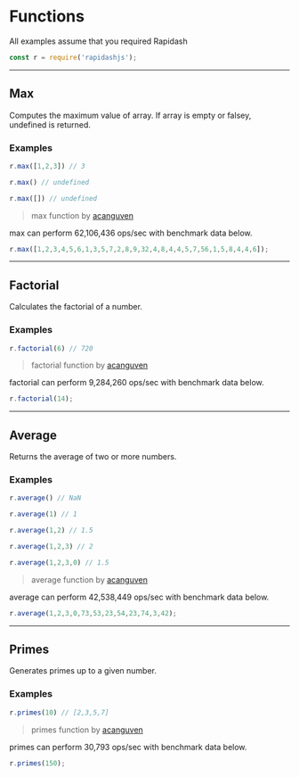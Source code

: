 # Functions

<style>
    h2  {
        text-transform: capitalize;
    }
</style>

<p class="tip">
All examples assume that you required Rapidash
</p>

```js
const r = require('rapidashjs');
```

___
## max

Computes the maximum value of array. If array is empty or falsey, undefined is returned.

### Examples
```js
r.max([1,2,3]) // 3
```
 ```js
r.max() // undefined
```
 ```js
r.max([]) // undefined
```



> max function by <a href="https://github.com/acanguven">acanguven</a>  

max can perform 62,106,436 ops/sec with benchmark data below.

```js
r.max([1,2,3,4,5,6,1,3,5,7,2,8,9,32,4,8,4,4,5,7,56,1,5,8,4,4,6]);
```


___
## factorial

Calculates the factorial of a number.

### Examples
```js
r.factorial(6) // 720
```



> factorial function by <a href="https://github.com/acanguven">acanguven</a>  

factorial can perform 9,284,260 ops/sec with benchmark data below.

```js
r.factorial(14);
```


___
## average

Returns the average of two or more numbers.

### Examples
```js
r.average() // NaN
```
 ```js
r.average(1) // 1
```
 ```js
r.average(1,2) // 1.5
```
 ```js
r.average(1,2,3) // 2
```
 ```js
r.average(1,2,3,0) // 1.5
```



> average function by <a href="https://github.com/acanguven">acanguven</a>  

average can perform 42,538,449 ops/sec with benchmark data below.

```js
r.average(1,2,3,0,73,53,23,54,23,74,3,42);
```


___
## primes

Generates primes up to a given number.

### Examples
```js
r.primes(10) // [2,3,5,7]
```



> primes function by <a href="https://github.com/acanguven">acanguven</a>  

primes can perform 30,793 ops/sec with benchmark data below.

```js
r.primes(150);
```



